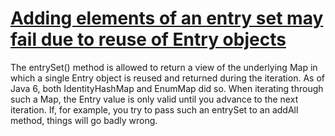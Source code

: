 # [Adding elements of an entry set may fail due to reuse of Entry objects](https://spotbugs.readthedocs.io/en/latest/bugDescriptions.html#DMI_ENTRY_SETS_MAY_REUSE_ENTRY_OBJECTS)

 The entrySet() method is allowed to return a view of the
     underlying Map in which a single Entry object is reused and returned
     during the iteration. As of Java 6, both IdentityHashMap
     and EnumMap did so. When iterating through such a Map,
     the Entry value is only valid until you advance to the next iteration.
     If, for example, you try to pass such an entrySet to an addAll method,
     things will go badly wrong.